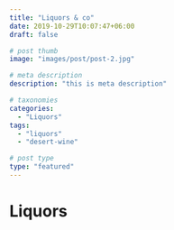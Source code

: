 ```yaml
---
title: "Liquors & co"
date: 2019-10-29T10:07:47+06:00
draft: false

# post thumb
image: "images/post/post-2.jpg"

# meta description
description: "this is meta description"

# taxonomies
categories: 
  - "Liquors"
tags:
  - "liquors"
  - "desert-wine"

# post type
type: "featured"
---
```


# Liquors
